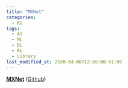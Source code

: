 ```yaml
---
title: "MXNet"
categories:
  - KG
tags:
  - AI
  - ML
  - DL
  - RL
  - Library
last_modified_at: 2100-04-06T12:00:00-01:00
---
```


**[MXNet](https://mxnet.apache.org/)** ([Github](https://github.com/apache/incubator-mxnet))